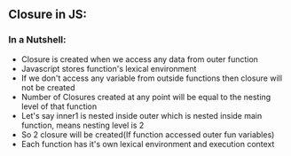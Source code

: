 ## Closure in JS:

### In a Nutshell:

- Closure is created when we access any data from outer function
- Javascript stores function's lexical environment
- If we don't access any variable from outside functions then closure will not be created
- Number of Closures created at any point will be equal to the nesting level of that function
- Let's say inner1 is nested inside outer which is nested inside main function, means nesting level is 2
- So 2 closure will be created(If function accessed outer fun variables)
- Each function has it's own lexical environment and execution context
